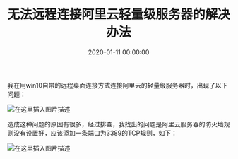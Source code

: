 ﻿---
layout: post
title: 无法远程连接阿里云轻量级服务器的解决办法
date: 2020-01-11 00:00:00
categories: 
- Server-服务器相关
tags: 
- Server
- VPS
description: 无法远程连接阿里云轻量级服务器的解决办法
---


我在用win10自带的远程桌面连接方式连接阿里云的轻量级服务器时，出现了以下问题：

![在这里插入图片描述](https://gitee.com/watchcat2k/pictures_base/raw/master/2020/1/10-2.png)

造成这种问题的原因有很多，经过排查，我找出的问题是阿里云服务器的防火墙规则没有设置好，应该添加一条端口为3389的TCP规则，如下：

![在这里插入图片描述](https://gitee.com/watchcat2k/pictures_base/raw/master/2020/1/10-3.png)



